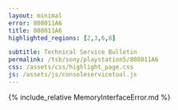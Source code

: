 ```yaml
---
layout: minimal
error: 808011A6
title: 808011A6
highlighted_regions: [2,3,6,8]

subtitle: Technical Service Bulletin
permalink: /tsb/sony/playstation5/808011A6
css: /assets/css/highlight_page.css
js: /assets/js/consoleservicetool.js
---
```


{% include_relative MemoryInterfaceError.md %}
